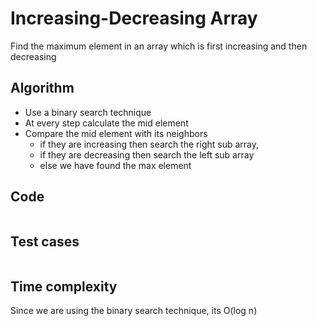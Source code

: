 # Increasing-Decreasing Array

Find the maximum element in an array which is first increasing and then decreasing

## Algorithm
   * Use a binary search technique
   * At every step calculate the mid element
   * Compare the mid element with its neighbors
      * if they are increasing then search the right sub array,
      * if they are decreasing then search the left sub array
      * else we have found the max element

## Code
```

```

## Test cases
```

```

## Time complexity
Since we are using the binary search technique, its O(log n)

